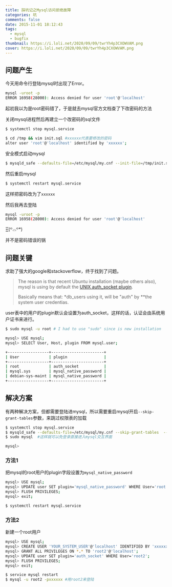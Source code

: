 ```yaml
---
title: 踩坑记之Mysql访问拒绝故障
categories: 坑
comments: false
date: 2015-11-01 18:12:43
tags:
  - mysql
  - bugfix
thumbnail: https://i.loli.net/2020/09/09/twrYh4p3CXOWVAM.png
cover: https://i.loli.net/2020/09/09/twrYh4p3CXOWVAM.png
---
```

## 问题产生

今天用命令行登陆mysql时出现了Error。

```bash
mysql -uroot -p
ERROR 16958(28000): Access denied for user 'root'@'localhost'
```

起初我以为是root密码错了，于是就去mysql官方文档查了下改密码的方法

关闭mysql进程然后再建立一个改密码的sql文件

```bash
$ systemctl stop mysql.service

$ cd /tmp && vim init.sql #xxxxxx代表要修改的密码
alter user 'root'@'localhost' identified by 'xxxxxx'; 
```

安全模式启动mysql

```bash
$ mysqld_safe --defaults-file=/etc/mysql/my.cnf --init-file=/tmp/init.sql &
```

然后重启mysql

```bash
$ systemctl restart mysql.service
```

这样把密码改为了`xxxxxx`



然后我再去登陆

```bash
mysql -uroot -p
ERROR 16958(28000): Access denied for user 'root'@'localhost'
```

=͟͟͞͞(꒪⌓꒪*)

并不是密码错误的锅

## 问题关键

求助了强大的google和stackoverflow，终于找到了问题。

> The reason is that recent Ubuntu installation (maybe others also), mysql is using by default the [UNIX auth_socket plugin](https://dev.mysql.com/doc/mysql-security-excerpt/5.5/en/socket-authentication-plugin.html).
>
> Basically means that: *db_users using it, will be "auth" by \**the system user credentias.

user表中的用户的plugin默认会设置为auth_socket，这样的话，认证会由系统用户证书来进行。

```bash
$ sudo mysql -u root # I had to use "sudo" since is new installation

mysql> USE mysql;
mysql> SELECT User, Host, plugin FROM mysql.user;

+------------------+-----------------------+
| User             | plugin                |
+------------------+-----------------------+
| root             | auth_socket           |
| mysql.sys        | mysql_native_password |
| debian-sys-maint | mysql_native_password |
+------------------+-----------------------+
```

## 解决方案

有两种解决方案，但都需要登陆进mysql，所以需要重启mysql开启`--skip-grant-tables`参数，来跳过权限表的加载

```bash
$ systemctl stop mysql.service
$ mysqld_safe --defaults-file=/etc/mysql/my.cnf --skip-grant-tables  --skip-networking &
$ sudo mysql  #这样就可以免登录直接进入mysql交互界面

mysql>
```



### 方法1 

把mysql的root用户的plugin字段设置为`mysql_native_password`

```bash
mysql> USE mysql;
mysql> UPDATE user SET plugin='mysql_native_password' WHERE User='root';
mysql> FLUSH PRIVILEGES;
mysql> exit;

$ systemctl restart mysql.service
```

### 方法2

新建一个root用户

```bash
mysql> USE mysql;
mysql> CREATE USER 'YOUR_SYSTEM_USER'@'localhost' IDENTIFIED BY 'xxxxxx';
mysql> GRANT ALL PRIVILEGES ON *.* TO 'root2'@'localhost';
mysql> UPDATE user SET plugin='auth_socket' WHERE User='root2';
mysql> FLUSH PRIVILEGES;
mysql> exit;

$ service mysql restart
$ mysql -u root2 -pxxxxxx #用root2来登陆
```

